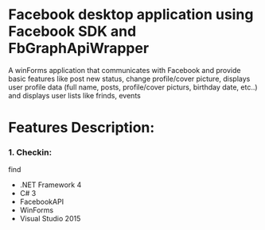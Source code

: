 # Facebook desktop application using Facebook SDK and FbGraphApiWrapper

A winForms application that communicates with Facebook and provide basic features like
post new status, change profile/cover picture, displays user profile data (full name, posts, profile/cover picturs, birthday date, etc..) 
and displays user lists like frinds, events 


  
 # Features Description:
  
<h3>1. Checkin: </h3>
  find
  
  <ul>
  <li>.NET Framework 4</li>
  <li>C# 3</li>
  <li>FacebookAPI</li>
  <li>WinForms</li>
  <li>Visual Studio 2015</li>
</ul>

  
  




